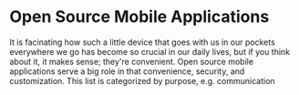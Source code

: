 # Open Source Mobile Applications
It is facinating how such a little device that goes with us in our pockets everywhere we go has become so crucial in our daily lives, but if you think about it, it makes sense; they're convenient. Open source mobile applications serve a big role in that convenience, security, and customization. This list is categorized by purpose, e.g. communication
